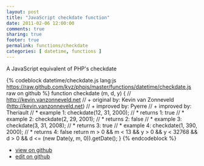```yaml
---
layout: post
title: "JavaScript checkdate function"
date: 2011-02-06 12:00:00
comments: true
sharing: true
footer: true
permalink: functions/checkdate
categories: [ datetime, functions ]
---
```

A JavaScript equivalent of PHP's checkdate
<!-- more -->
{% codeblock datetime/checkdate.js lang:js https://raw.github.com/kvz/phpjs/master/functions/datetime/checkdate.js raw on github %}
function checkdate (m, d, y) {
    // http://kevin.vanzonneveld.net
    // +   original by: Kevin van Zonneveld (http://kevin.vanzonneveld.net)
    // +   improved by: Pyerre
    // +   improved by: Theriault
    // *     example 1: checkdate(12, 31, 2000);
    // *     returns 1: true
    // *     example 2: checkdate(2, 29, 2001);
    // *     returns 2: false
    // *     example 3: checkdate(3, 31, 2008);
    // *     returns 3: true
    // *     example 4: checkdate(1, 390, 2000);
    // *     returns 4: false
    return m > 0 && m < 13 && y > 0 && y < 32768 && d > 0 && d <= (new Date(y, m, 0)).getDate();
}
{% endcodeblock %}
<ul>
 <li><a href="https://github.com/kvz/phpjs/blob/master/functions/datetime/checkdate.js">view on github</a></li>
 <li><a href="https://github.com/kvz/phpjs/edit/master/functions/datetime/checkdate.js">edit on github</a></li>
</ul>
